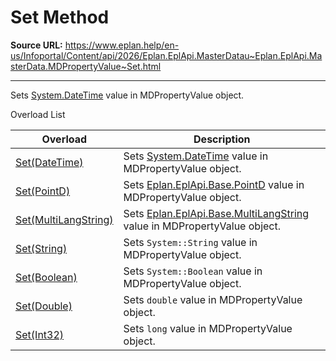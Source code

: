# Set Method

**Source URL:** https://www.eplan.help/en-us/Infoportal/Content/api/2026/Eplan.EplApi.MasterDatau~Eplan.EplApi.MasterData.MDPropertyValue~Set.html

---

Sets [System.DateTime](#) value in MDPropertyValue object.

Overload List

| Overload | Description |
| --- | --- |
| [Set(DateTime)](Eplan.EplApi.MasterDatau~Eplan.EplApi.MasterData.MDPropertyValue~Set(DateTime).html) | Sets [System.DateTime](#) value in MDPropertyValue object. |
| [Set(PointD)](Eplan.EplApi.MasterDatau~Eplan.EplApi.MasterData.MDPropertyValue~Set(PointD).html) | Sets [Eplan.EplApi.Base.PointD](Eplan.EplApi.Baseu~Eplan.EplApi.Base.PointD.html) value in MDPropertyValue object. |
| [Set(MultiLangString)](Eplan.EplApi.MasterDatau~Eplan.EplApi.MasterData.MDPropertyValue~Set(MultiLangString).html) | Sets [Eplan.EplApi.Base.MultiLangString](Eplan.EplApi.Baseu~Eplan.EplApi.Base.MultiLangString.html) value in MDPropertyValue object. |
| [Set(String)](Eplan.EplApi.MasterDatau~Eplan.EplApi.MasterData.MDPropertyValue~Set(String).html) | Sets `System::String` value in MDPropertyValue object. |
| [Set(Boolean)](Eplan.EplApi.MasterDatau~Eplan.EplApi.MasterData.MDPropertyValue~Set(Boolean).html) | Sets `System::Boolean` value in MDPropertyValue object. |
| [Set(Double)](Eplan.EplApi.MasterDatau~Eplan.EplApi.MasterData.MDPropertyValue~Set(Double).html) | Sets `double` value in MDPropertyValue object. |
| [Set(Int32)](Eplan.EplApi.MasterDatau~Eplan.EplApi.MasterData.MDPropertyValue~Set(Int32).html) | Sets `long` value in MDPropertyValue object. |
